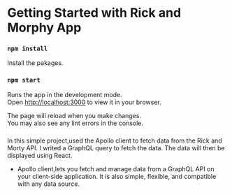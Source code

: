 # Getting Started with Rick and Morphy App

### `npm install`
Install the pakages.

### `npm start`

Runs the app in the development mode.\
Open [http://localhost:3000](http://localhost:3000) to view it in your browser.

The page will reload when you make changes.\
You may also see any lint errors in the console.

### 
In this simple project,used the Apollo client to fetch data from the Rick and  Morty API. I writed a GraphQL query to fetch the data. The data will then be displayed using React.

* Apollo client,lets you fetch and manage data from a GraphQL API on your client-side application. It is also simple, flexible, and compatible with any data source.